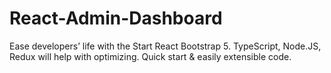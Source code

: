 # React-Admin-Dashboard
Ease developers’ life with the Start React Bootstrap 5. TypeScript, Node.JS, Redux will help with optimizing. Quick start &amp; easily extensible code.
